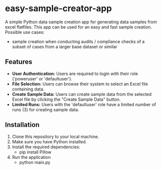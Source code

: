 # easy-sample-creator-app
A simple Python data sample creation app for generating data samples from excel flatfiles.
This app can be used for an easy and fast sample creation.
Possible use cases:
- sample creation when conducting audits / compliance checks of a subset of cases from a larger base dataset or similar


## Features

- **User Authentication:** Users are required to login with their role ('poweruser' or 'defaultuser').
- **File Selection:** Users can browse their system to select an Excel file containing data.
- **Create Sample Data:** Users can create sample data from the selected Excel file by clicking the "Create Sample Data" button.
- **Limited Runs:** Users with the 'defaultuser' role have a limited number of runs (3) for creating sample data.

## Installation

1. Clone this repository to your local machine.
2. Make sure you have Python installed.
3. Install the required dependencies:
   - pip install Pillow
4. Run the application
   - python main.py


